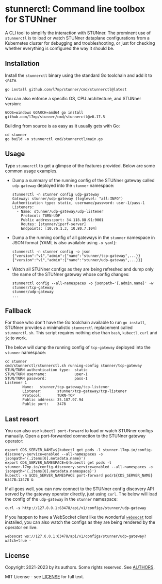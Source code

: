 # stunnerctl: Command line toolbox for STUNner

A CLI tool to simplify the interaction with STUNner. 
The prominent use of `stunnerctl` is to load or watch STUNner dataplane configurations from a Kubernetes cluster for debugging and troubleshooting, or just for checking whether everything is configured the way it should be.

## Installation

Install the `stunnerctl` binary using the standard Go toolchain and add it to `$PATH`. 

```console
go install github.com/l7mp/stunner/cmd/stunnerctl@latest
```

You can also enforce a specific OS, CPU architecture, and STUNner version:

```console
GOOS=windows GOARCH=amd64 go install github.com/l7mp/stunner/cmd/stunnerctl@v0.17.5
```

Building from source is as easy as it usually gets with Go:

```console
cd stunner
go build -o stunnerctl cmd/stunnerctl/main.go
```

## Usage

Type `stunnerctl` to get a glimpse of the features provided. Below are some common usage examples.

- Dump a summary of the running config of the STUNner gateway called `udp-gateway` deployed into the `stunner` namespace:

  ```console
  stunnerctl -n stunner config udp-gateway
  Gateway: stunner/udp-gateway (loglevel: "all:INFO")
  Authentication type: static, username/password: user-1/pass-1
  Listeners:
    - Name: stunner/udp-gateway/udp-listener
      Protocol: TURN-UDP
      Public address:port: 34.118.88.91:9001
      Routes: [stunner/iperf-server]
      Endpoints: [10.76.1.3, 10.80.7.104]
  ```

- Dump a the running config of all gateways in the `stunner` namespace in JSON format (YAML is also available using `-o yaml`):

  ```console
  stunnerctl -n stunner config -o json
  {"version":"v1","admin":{"name":"stunner/tcp-gateway",...}}
  {"version":"v1","admin":{"name":"stunner/udp-gateway",...}}}
  ```

- Watch all STUNner configs as they are being refreshed and dump only the name of the STUNner gateway whose config changes:

  ```console
  stunnerctl config --all-namespaces -o jsonpath='{.admin.name}' -w
  stunner/tcp-gateway
  stunner/udp-gateway
  ...
  ```

## Fallback

For those who don't have the Go toolchain available to run `go install`, STUNner provides a minimalistic `stunnerctl` replacement called `stunnerctl.sh`.
This script requires nothing else than `bash`, `kubectl`, `curl` and `jq` to work. 

The below will dump the running config of `tcp-gateway` deployed into the `stunner` namespace:

```console
cd stunner
cmd/stunnerctl/stunnerctl.sh running-config stunner/tcp-gateway
STUN/TURN authentication type:  static
STUN/TURN username:             user-1
STUN/TURN password:             pass-1
Listener 1
        Name:   stunner/tcp-gateway/tcp-listener
        Listener:       stunner/tcp-gateway/tcp-listener
        Protocol:       TURN-TCP
        Public address: 35.187.97.94
        Public port:    3478
```

## Last resort

You can also use `kubectl port-forward` to load or watch STUNner configs manually.
Open a port-forwarded connection to the STUNner gateway operator:

``` console
export CDS_SERVER_NAME=$(kubectl get pods -l stunner.l7mp.io/config-discovery-service=enabled --all-namespaces -o jsonpath='{.items[0].metadata.name}')
export CDS_SERVER_NAMESPACE=$(kubectl get pods -l stunner.l7mp.io/config-discovery-service=enabled --all-namespaces -o jsonpath='{.items[0].metadata.namespace}')
kubectl -n $CDS_SERVER_NAMESPACE port-forward pod/${CDS_SERVER_NAME} 63478:13478 &
```

If all goes well, you can now connect to the STUNner config discovery API served by the gateway operator directly, just using `curl`. 
The below will load the config of the `udp-gateway` in the `stunner` namespace:

``` console
curl -s http://127.0.0.1:63478/api/v1/configs/stunner/udp-gateway
```

If you happen to have a WebSocket client like the wonderful [`websocat`](https://github.com/vi/websocat) tool installed, you can also watch the configs as they are being rendered by the operator en live.

``` console
websocat ws://127.0.0.1:63478/api/v1/configs/stunner/udp-gateway?watch=true -
```

## License

Copyright 2021-2023 by its authors. Some rights reserved. See [AUTHORS](../../AUTHORS).

MIT License - see [LICENSE](../../LICENSE) for full text.

